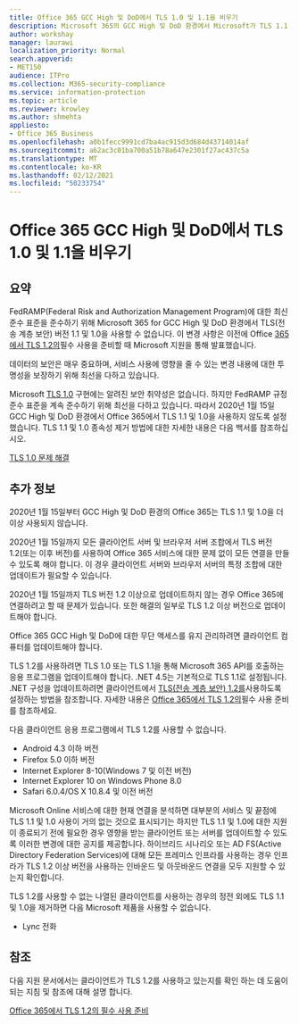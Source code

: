 ```yaml
---
title: Office 365 GCC High 및 DoD에서 TLS 1.0 및 1.1을 비우기
description: Microsoft 365의 GCC High 및 DoD 환경에서 Microsoft가 TLS 1.1 및 1.0에 대한 지원을 사용 하지 못하게 하는 방법에 대해 논의합니다.
author: workshay
manager: laurawi
localization_priority: Normal
search.appverid:
- MET150
audience: ITPro
ms.collection: M365-security-compliance
ms.service: information-protection
ms.topic: article
ms.reviewer: krowley
ms.author: shmehta
appliesto:
- Office 365 Business
ms.openlocfilehash: a0b1fecc9991cd7ba4ac915d3d684d43714014af
ms.sourcegitcommit: a62ac3c01ba700a51b78a647e2301f27ac437c5a
ms.translationtype: MT
ms.contentlocale: ko-KR
ms.lasthandoff: 02/12/2021
ms.locfileid: "50233754"
---
```

# <a name="disabling-tls-10-and-11-in-office-365-gcc-high-and-dod"></a>Office 365 GCC High 및 DoD에서 TLS 1.0 및 1.1을 비우기

## <a name="summary"></a>요약

FedRAMP(Federal Risk and Authorization Management Program)에 대한 최신 준수 표준을 준수하기 위해 Microsoft 365 for GCC High 및 DoD 환경에서 TLS(전송 계층 보안) 버전 1.1 및 1.0을 사용할 수 없습니다. 이 변경 사항은 이전에 Office [365에서 TLS 1.2의](https://support.microsoft.com/help/4057306/preparing-for-tls-1-2-in-office-365)필수 사용을 준비할 때 Microsoft 지원을 통해 발표했습니다.

데이터의 보안은 매우 중요하며, 서비스 사용에 영향을 줄 수 있는 변경 내용에 대한 투명성을 보장하기 위해 최선을 다하고 있습니다.

Microsoft [TLS 1.0](https://support.microsoft.com/help/3117336) 구현에는 알려진 보안 취약성은 없습니다. 하지만 FedRAMP 규정 준수 표준을 계속 준수하기 위해 최선을 다하고 있습니다. 따라서 2020년 1월 15일 GCC High 및 DoD 환경에서 Office 365에서 TLS 1.1 및 1.0을 사용하지 않도록 설정했습니다. TLS 1.1 및 1.0 종속성 제거 방법에 대한 자세한 내용은 다음 백서를 참조하십시오.

[TLS 1.0 문제 해결](https://www.microsoft.com/download/details.aspx?id=55266)

## <a name="more-information"></a>추가 정보

2020년 1월 15일부터 GCC High 및 DoD 환경의 Office 365는 TLS 1.1 및 1.0을 더 이상 사용되지 않습니다.

2020년 1월 15일까지 모든 클라이언트 서버 및 브라우저 서버 조합에서 TLS 버전 1.2(또는 이후 버전)를 사용하여 Office 365 서비스에 대한 문제 없이 모든 연결을 만들 수 있도록 해야 합니다. 이 경우 클라이언트 서버와 브라우저 서버의 특정 조합에 대한 업데이트가 필요할 수 있습니다.

2020년 1월 15일까지 TLS 버전 1.2 이상으로 업데이트하지 않는 경우 Office 365에 연결하려고 할 때 문제가 있습니다. 또한 해결의 일부로 TLS 1.2 이상 버전으로 업데이트해야 합니다.

Office 365 GCC High 및 DoD에 대한 무단 액세스를 유지 관리하려면 클라이언트 컴퓨터를 업데이트해야 합니다.

TLS 1.2를 사용하려면 TLS 1.0 또는 TLS 1.1을 통해 Microsoft 365 API를 호출하는 응용 프로그램을 업데이트해야 합니다. .NET 4.5는 기본적으로 TLS 1.1로 설정됩니다. .NET 구성을 업데이트하려면 클라이언트에서 [TLS(전송 계층 보안) 1.2를](https://docs.microsoft.com/mem/configmgr/core/plan-design/security/enable-tls-1-2-client)사용하도록 설정하는 방법을 참조합니다. 자세한 내용은 [Office 365에서 TLS 1.2의](https://support.microsoft.com/help/4057306/preparing-for-tls-1-2-in-office-365)필수 사용 준비를 참조하세요.

다음 클라이언트 응용 프로그램에서 TLS 1.2를 사용할 수 없습니다.

- Android 4.3 이하 버전
- Firefox 5.0 이하 버전
- Internet Explorer 8-10(Windows 7 및 이전 버전)
- Internet Explorer 10 on Windows Phone 8.0
- Safari 6.0.4/OS X 10.8.4 및 이전 버전

Microsoft Online 서비스에 대한 현재 연결을 분석하면 대부분의 서비스 및 끝점에 TLS 1.1 및 1.0 사용이 거의 없는 것으로 표시되기는 하지만 TLS 1.1 및 1.0에 대한 지원이 종료되기 전에 필요한 경우 영향을 받는 클라이언트 또는 서버를 업데이트할 수 있도록 이러한 변경에 대한 공지를 제공합니다. 하이브리드 시나리오 또는 AD FS(Active Directory Federation Services)에 대해 모든 프레미스 인프라를 사용하는 경우 인프라가 TLS 1.2 이상 버전을 사용하는 인바운드 및 아웃바운드 연결을 모두 지원할 수 있는지 확인합니다.

TLS 1.2를 사용할 수 없는 나열된 클라이언트를 사용하는 경우의 정전 외에도 TLS 1.1 및 1.0을 제거하면 다음 Microsoft 제품을 사용할 수 없습니다.

- Lync 전화

## <a name="references"></a>참조

다음 지원 문서에서는 클라이언트가 TLS 1.2를 사용하고 있는지를 확인 하는 데 도움이 되는 지침 및 참조에 대해 설명 합니다.

[Office 365에서 TLS 1.2의 필수 사용 준비](https://support.microsoft.com/help/4057306/preparing-for-tls-1-2-in-office-365)
